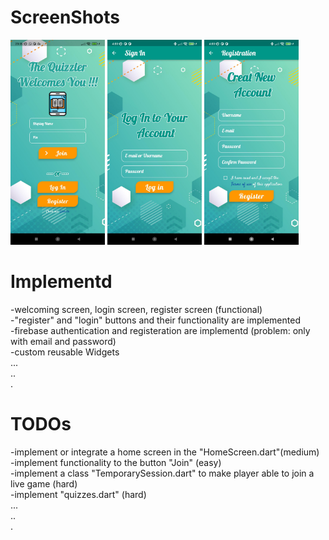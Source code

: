 # ScreenShots
<img src="./misc/WelcomePage.jpg" width=30% height=30%>
<img src="./misc/Log_in.jpg" width=30% height=30%>
<img src="./misc/Sign_up.jpg" width=30% height=30%>

# Implementd
-welcoming screen, login screen, register screen (functional)\
-"register" and "login" buttons and their functionality are implemented\
-firebase authentication and registeration are implementd (problem: only with email and password)\
-custom reusable Widgets\
...\
..\
.
# TODOs
-implement or integrate a home screen in the "HomeScreen.dart"(medium)\
-implement functionality to the button "Join" (easy)\
-implement a class "TemporarySession.dart" to make player able to join a live game (hard)\
-implement "quizzes.dart" (hard)\
...\
..\
.